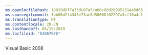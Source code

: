 ```yaml
---
ms.openlocfilehash: 18029d8f7a35dc87a5cab0c80d28995131445d65
ms.sourcegitcommit: 1bb00d2f4343e73ae8d58668f02297a3cf10a4c1
ms.translationtype: HT
ms.contentlocale: zh-CN
ms.lasthandoff: 06/15/2019
ms.locfileid: "63867676"
---
```

Visual Basic 2008